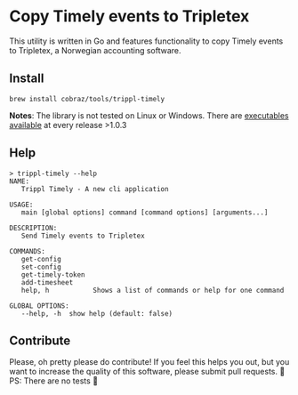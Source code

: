 # Copy Timely events to Tripletex

This utility is written in Go and features functionality to copy Timely events to Tripletex, a Norwegian accounting software.

## Install

```shell
brew install cobraz/tools/trippl-timely
```

**Notes**: The library is not tested on Linux or Windows. There are [executables available](https://github.com/cobraz/jira-to-tripletex/releases/latest) at every release >1.0.3

## Help

```shell
> trippl-timely --help
NAME:
   Trippl Timely - A new cli application

USAGE:
   main [global options] command [command options] [arguments...]

DESCRIPTION:
   Send Timely events to Tripletex

COMMANDS:
   get-config        
   set-config        
   get-timely-token  
   add-timesheet     
   help, h           Shows a list of commands or help for one command

GLOBAL OPTIONS:
   --help, -h  show help (default: false)
```

## Contribute

Please, oh pretty please do contribute! If you feel this helps you out, but you want to increase the quality of this software, please submit pull requests. 🎉 PS: There are no tests 🤷
